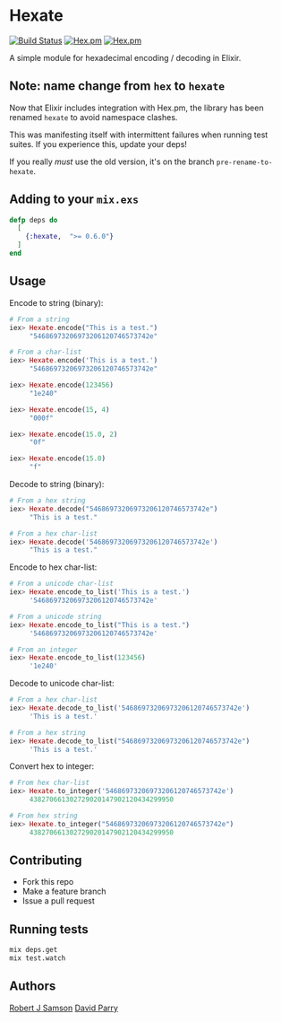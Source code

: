 # Hexate

[![Build Status](https://travis-ci.org/rjsamson/hexate.svg?branch=master)](https://travis-ci.org/rjsamson/hexate) [![Hex.pm](https://img.shields.io/hexpm/v/hexate.svg)]() [![Hex.pm](https://img.shields.io/hexpm/dt/hexate.svg)]()

A simple module for hexadecimal encoding / decoding in Elixir.

## Note: name change from `hex` to `hexate`

Now that Elixir includes integration with Hex.pm, the library has been
renamed `hexate` to avoid namespace clashes.

This was manifesting itself with intermittent failures when running test
suites. If you experience this, update your deps!

If you really *must* use the old version, it's on the branch `pre-rename-to-hexate`.

## Adding to your `mix.exs`

```elixir
defp deps do
  [
    {:hexate,  ">= 0.6.0"}
  ]
end
```

## Usage

Encode to string (binary):
```elixir
# From a string
iex> Hexate.encode("This is a test.")
     "54686973206973206120746573742e"

# From a char-list
iex> Hexate.encode('This is a test.')
     "54686973206973206120746573742e"

iex> Hexate.encode(123456)
     "1e240"

iex> Hexate.encode(15, 4)
     "000f"

iex> Hexate.encode(15.0, 2)
     "0f"

iex> Hexate.encode(15.0)
     "f"
```

Decode to string (binary):
```elixir
# From a hex string
iex> Hexate.decode("54686973206973206120746573742e")
     "This is a test."

# From a hex char-list
iex> Hexate.decode('54686973206973206120746573742e')
     "This is a test."
```

Encode to hex char-list:
```elixir
# From a unicode char-list
iex> Hexate.encode_to_list('This is a test.')
     '54686973206973206120746573742e'

# From a unicode string
iex> Hexate.encode_to_list("This is a test.")
     '54686973206973206120746573742e'

# From an integer
iex> Hexate.encode_to_list(123456)
     '1e240'
```

Decode to unicode char-list:
```elixir
# From a hex char-list
iex> Hexate.decode_to_list('54686973206973206120746573742e')
     'This is a test.'

# From a hex string
iex> Hexate.decode_to_list("54686973206973206120746573742e")
     'This is a test.'
```

Convert hex to integer:
```elixir
# From hex char-list
iex> Hexate.to_integer('54686973206973206120746573742e')
     438270661302729020147902120434299950

# From hex string
iex> Hexate.to_integer("54686973206973206120746573742e")
     438270661302729020147902120434299950
```

## Contributing

* Fork this repo
* Make a feature branch
* Issue a pull request

## Running tests

```bash
mix deps.get
mix test.watch
```

## Authors

[Robert J Samson](https://github.com/rjsamson)
[David Parry](https://github.com/suranyami)

